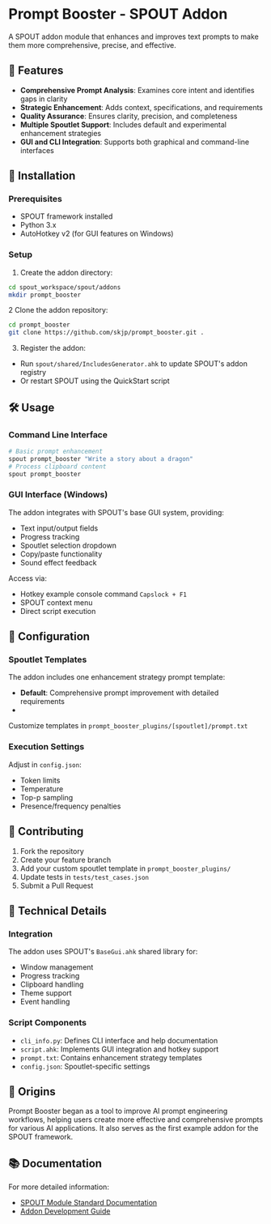 # Prompt Booster - SPOUT Addon

A SPOUT addon module that enhances and improves text prompts to make them more comprehensive, precise, and effective.

## 🌟 Features

- **Comprehensive Prompt Analysis**: Examines core intent and identifies gaps in clarity
- **Strategic Enhancement**: Adds context, specifications, and requirements
- **Quality Assurance**: Ensures clarity, precision, and completeness
- **Multiple Spoutlet Support**: Includes default and experimental enhancement strategies
- **GUI and CLI Integration**: Supports both graphical and command-line interfaces

## 🚀 Installation

### Prerequisites
- SPOUT framework installed
- Python 3.x
- AutoHotkey v2 (for GUI features on Windows)

### Setup

1. Create the addon directory:
```bash
cd spout_workspace/spout/addons
mkdir prompt_booster
```

2 Clone the addon repository:
```bash
cd prompt_booster
git clone https://github.com/skjp/prompt_booster.git .
```

3. Register the addon:
- Run `spout/shared/IncludesGenerator.ahk` to update SPOUT's addon registry
- Or restart SPOUT using the QuickStart script

## 🛠️ Usage

### Command Line Interface
```bash
# Basic prompt enhancement
spout prompt_booster "Write a story about a dragon"
# Process clipboard content
spout prompt_booster
```

### GUI Interface (Windows)
The addon integrates with SPOUT's base GUI system, providing:
- Text input/output fields
- Progress tracking
- Spoutlet selection dropdown
- Copy/paste functionality
- Sound effect feedback

Access via:
- Hotkey example console command `Capslock + F1`
- SPOUT context menu
- Direct script execution

## 🔧 Configuration

### Spoutlet Templates
The addon includes one enhancement strategy prompt template:

- **Default**: Comprehensive prompt improvement with detailed requirements
- 
Customize templates in `prompt_booster_plugins/[spoutlet]/prompt.txt`

### Execution Settings
Adjust in `config.json`:
- Token limits
- Temperature
- Top-p sampling
- Presence/frequency penalties

## 🤝 Contributing

1. Fork the repository
2. Create your feature branch
3. Add your custom spoutlet template in `prompt_booster_plugins/`
4. Update tests in `tests/test_cases.json`
5. Submit a Pull Request

## 📝 Technical Details

### Integration
The addon uses SPOUT's `BaseGui.ahk` shared library for:
- Window management
- Progress tracking
- Clipboard handling
- Theme support
- Event handling

### Script Components
- `cli_info.py`: Defines CLI interface and help documentation
- `script.ahk`: Implements GUI integration and hotkey support
- `prompt.txt`: Contains enhancement strategy templates
- `config.json`: Spoutlet-specific settings

## 🌱 Origins

Prompt Booster began as a tool to improve AI prompt engineering workflows, helping users create more effective and comprehensive prompts for various AI applications. It also serves as the first example addon for the SPOUT framework. 

## 📚 Documentation

For more detailed information:
- [SPOUT Module Standard Documentation](https://spout.dev/basics/modules)
- [Addon Development Guide](https://spout.dev/essentials/addons)